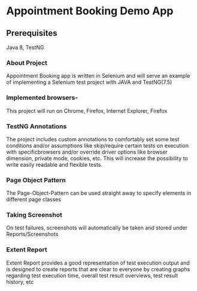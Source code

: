 # Appointment Booking Demo App
## Prerequisites
Java 8, TestNG
### About Project
Appointment Booking app is written in Selenium and will serve an example of implementing a Selenium test project with JAVA and TestNG(7.5)
### Implemented browsers-
This project will run on Chrome, Firefox, Internet Explorer, Firefox
### TestNG Annotations
The project includes custom annotations to comfortably set some test conditions and/or assumptions like skip/require certain tests on execution with specificbrowsers  and/or override driver options like browser dimension, private mode, cookies, etc. This will increase the possibility to write easily readable and flexible tests.
### Page Object Pattern
The Page-Object-Pattern can be used straight away to specify elements in different page classes
### Taking Screenshot
On test failures, screenshots will automatically be taken and stored under Reports/Screenshots
### Extent Report
Extent Report provides a good representation of test execution output and is designed to create reports that are clear to everyone by creating graphs regarding test execution time, overall test result overviews, test result history, etc
